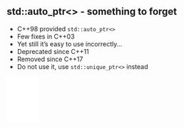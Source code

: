 ﻿## std::auto_ptr<> - something to forget

<div class="multicolumn">
<div class="col" style="flex: none; width: 80%">

<ul>
    <li>C++98 provided <code>std::auto_ptr<></code></li><!-- .element: class="fragment fade-in" -->
    <li>Few fixes in C++03</li><!-- .element: class="fragment fade-in" -->
    <li>Yet still it’s easy to use incorrectly…</li><!-- .element: class="fragment fade-in" -->
    <li>Deprecated since C++11</li><!-- .element: class="fragment fade-in" -->
    <li>Removed since C++17</li><!-- .element: class="fragment fade-in" -->
    <li>Do not use it, use <code>std::unique_ptr<></code> instead</li><!-- .element: class="fragment fade-in" -->
</ul>

</div>

<div class="col" style="position: relative">
    <img src="img/kosz.png" data-src="img/kosz.png" alt="kosz" class="plain" style="height: 80%; top: 35%; left: 15%; border: 0; background-color: #111111"><!-- .element: class="fragment fade-in" -->
</div>
